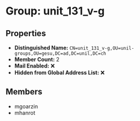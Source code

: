 # Group: unit_131_v-g

## Properties

- **Distinguished Name:** `CN=unit_131_v-g,OU=unil-groups,OU=gesu,DC=ad,DC=unil,DC=ch`
- **Member Count:** 2
- **Mail Enabled:** ❌
- **Hidden from Global Address List:** ❌

## Members

- mgoarzin
- mhanrot
